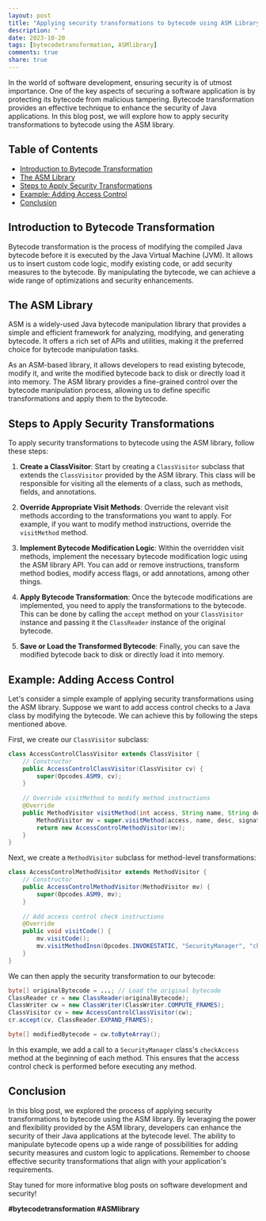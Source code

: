 ```yaml
---
layout: post
title: "Applying security transformations to bytecode using ASM Library"
description: " "
date: 2023-10-20
tags: [bytecodetransformation, ASMlibrary]
comments: true
share: true
---
```


In the world of software development, ensuring security is of utmost importance. One of the key aspects of securing a software application is by protecting its bytecode from malicious tampering. Bytecode transformation provides an effective technique to enhance the security of Java applications. In this blog post, we will explore how to apply security transformations to bytecode using the ASM library.

## Table of Contents

- [Introduction to Bytecode Transformation](#introduction-to-bytecode-transformation)
- [The ASM Library](#the-asm-library)
- [Steps to Apply Security Transformations](#steps-to-apply-security-transformations)
- [Example: Adding Access Control](#example-adding-access-control)
- [Conclusion](#conclusion)

## Introduction to Bytecode Transformation

Bytecode transformation is the process of modifying the compiled Java bytecode before it is executed by the Java Virtual Machine (JVM). It allows us to insert custom code logic, modify existing code, or add security measures to the bytecode. By manipulating the bytecode, we can achieve a wide range of optimizations and security enhancements.

## The ASM Library

ASM is a widely-used Java bytecode manipulation library that provides a simple and efficient framework for analyzing, modifying, and generating bytecode. It offers a rich set of APIs and utilities, making it the preferred choice for bytecode manipulation tasks.

As an ASM-based library, it allows developers to read existing bytecode, modify it, and write the modified bytecode back to disk or directly load it into memory. The ASM library provides a fine-grained control over the bytecode manipulation process, allowing us to define specific transformations and apply them to the bytecode.

## Steps to Apply Security Transformations

To apply security transformations to bytecode using the ASM library, follow these steps:

1. **Create a ClassVisitor**: Start by creating a `ClassVisitor` subclass that extends the `ClassVisitor` provided by the ASM library. This class will be responsible for visiting all the elements of a class, such as methods, fields, and annotations.

2. **Override Appropriate Visit Methods**: Override the relevant visit methods according to the transformations you want to apply. For example, if you want to modify method instructions, override the `visitMethod` method.

3. **Implement Bytecode Modification Logic**: Within the overridden visit methods, implement the necessary bytecode modification logic using the ASM library API. You can add or remove instructions, transform method bodies, modify access flags, or add annotations, among other things.

4. **Apply Bytecode Transformation**: Once the bytecode modifications are implemented, you need to apply the transformations to the bytecode. This can be done by calling the `accept` method on your `ClassVisitor` instance and passing it the `ClassReader` instance of the original bytecode.

5. **Save or Load the Transformed Bytecode**: Finally, you can save the modified bytecode back to disk or directly load it into memory.

## Example: Adding Access Control

Let's consider a simple example of applying security transformations using the ASM library. Suppose we want to add access control checks to a Java class by modifying the bytecode. We can achieve this by following the steps mentioned above.

First, we create our `ClassVisitor` subclass:

```java
class AccessControlClassVisitor extends ClassVisitor {
    // Constructor
    public AccessControlClassVisitor(ClassVisitor cv) {
        super(Opcodes.ASM9, cv);
    }
    
    // Override visitMethod to modify method instructions
    @Override
    public MethodVisitor visitMethod(int access, String name, String desc, String signature, String[] exceptions) {
        MethodVisitor mv = super.visitMethod(access, name, desc, signature, exceptions);
        return new AccessControlMethodVisitor(mv);
    }
}
```

Next, we create a `MethodVisitor` subclass for method-level transformations:

```java
class AccessControlMethodVisitor extends MethodVisitor {
    // Constructor
    public AccessControlMethodVisitor(MethodVisitor mv) {
        super(Opcodes.ASM9, mv);
    }
    
    // Add access control check instructions
    @Override
    public void visitCode() {
        mv.visitCode();
        mv.visitMethodInsn(Opcodes.INVOKESTATIC, "SecurityManager", "checkAccess", "()V", false);
    }
}
```

We can then apply the security transformation to our bytecode:

```java
byte[] originalBytecode = ...; // Load the original bytecode
ClassReader cr = new ClassReader(originalBytecode);
ClassWriter cw = new ClassWriter(ClassWriter.COMPUTE_FRAMES);
ClassVisitor cv = new AccessControlClassVisitor(cw);
cr.accept(cv, ClassReader.EXPAND_FRAMES);

byte[] modifiedBytecode = cw.toByteArray();
```

In this example, we add a call to a `SecurityManager` class's `checkAccess` method at the beginning of each method. This ensures that the access control check is performed before executing any method.

## Conclusion

In this blog post, we explored the process of applying security transformations to bytecode using the ASM library. By leveraging the power and flexibility provided by the ASM library, developers can enhance the security of their Java applications at the bytecode level. The ability to manipulate bytecode opens up a wide range of possibilities for adding security measures and custom logic to applications. Remember to choose effective security transformations that align with your application's requirements.

Stay tuned for more informative blog posts on software development and security!

**#bytecodetransformation #ASMlibrary**